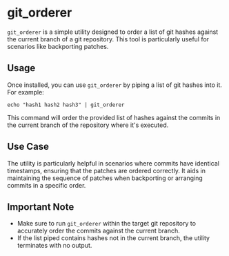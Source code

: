 # git_orderer

`git_orderer` is a simple utility designed to order a list of git hashes
against the current branch of a git repository. This tool is particularly
useful for scenarios like backporting patches.


## Usage

Once installed, you can use `git_orderer` by piping a list of git hashes 
into it. 
For example:

```
echo "hash1 hash2 hash3" | git_orderer
```

This command will order the provided list of hashes against the commits in the 
current branch of the repository where it's executed.

## Use Case

The utility is particularly helpful in scenarios where commits have identical 
timestamps, ensuring that the patches are ordered correctly. 
It aids in maintaining the sequence of patches when backporting or arranging 
commits in a specific order.

## Important Note

* Make sure to run `git_orderer` within the target git repository to accurately 
  order the commits against the current branch.
* If the list piped contains hashes not in the current branch, the utility 
  terminates with no output.
